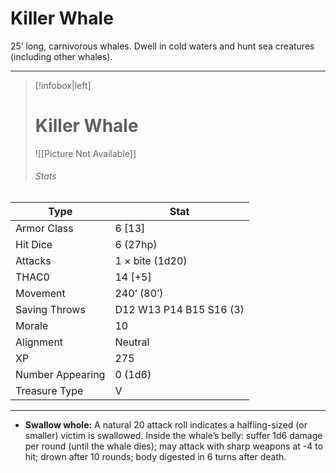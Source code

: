 # Killer Whale

25’ long, carnivorous whales. Dwell in cold waters and hunt sea creatures (including other whales).

------
> [!infobox|left] 
>  # Killer Whale
>  ![[Picture Not Available]] 
>  ###### Stats 
| Type                    | Stat        |
| ---------------- | ------------------------------ | 
| Armor Class     | 6 [13]                  |
| Hit Dice         | 6 (27hp)                |
| Attacks          | 1 × bite (1d20)         |
| THAC0            | 14 [+5]                 |
| Movement         | 240’ (80’)              |
| Saving Throws    | D12 W13 P14 B15 S16 (3) |
| Morale           | 10                      |
| Alignment        | Neutral                 |
| XP               | 275                     |
| Number Appearing | 0 (1d6)                 |
| Treasure Type    | V                       |

------

- **Swallow whole:** A natural 20 attack roll indicates a halfling-sized (or smaller) victim is swallowed. Inside the whale’s belly: suffer 1d6 damage per round (until the whale dies); may attack with sharp weapons at -4 to hit; drown after 10 rounds; body digested in 6 turns after death.

